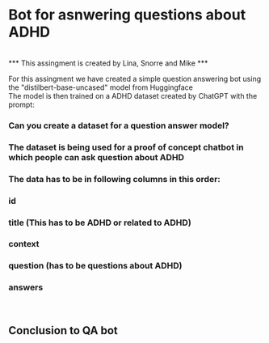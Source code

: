 # Bot for asnwering questions about ADHD <br>
<br>
*** This assingment is created by Lina, Snorre and Mike *** <br>

For this assingment we have created a simple question answering bot using the "distilbert-base-uncased" model from Huggingface <br>
The model is then trained on a ADHD dataset created by ChatGPT with the prompt: <br>
### Can you create a dataset for a question answer model? <br>
### The dataset is being used for a proof of concept chatbot in which people can ask question about ADHD <br>
### The data has to be in following columns in this order: <br>
### id <br>
### title (This has to be ADHD or related to ADHD) <br>
### context <br>
### question (has to be questions about ADHD) <br>
### answers <br>
<br>



## Conclusion to QA bot <br>

